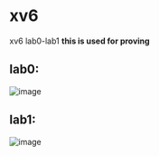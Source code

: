 # xv6
xv6 lab0-lab1
**this is used for proving**
## lab0: 

![image](https://github.com/being12345/xv6/assets/89558990/60c35d0a-4b5a-4319-819e-247b4b4ca47b)
## lab1:

![image](https://github.com/being12345/xv6/assets/89558990/4ca93482-cebb-4e5d-b46d-9498f5613747)
